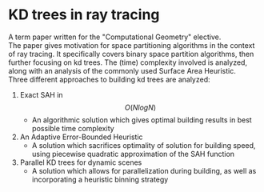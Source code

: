 # KD trees in ray tracing
A term paper written for the "Computational Geometry" elective.\
The paper gives motivation for space partitioning algorithms in the context of ray tracing. It specifically covers binary space partition algorithms, then further focusing on kd trees. The (time) complexity involved is analyzed, along with an analysis of the commonly used Surface Area Heuristic.\
Three different approaches to building kd trees are analyzed:
1) Exact SAH in $$O(N log{N})$$
    + An algorithmic solution which gives optimal building results in best possible time complexity
2) An Adaptive Error-Bounded Heuristic
    + A solution which sacrifices optimality of solution for building speed, using piecewise quadratic approximation of the SAH function
3) Parallel KD trees for dynamic scenes
    + A solution which allows for parallelization during building, as well as incorporating a heuristic binning strategy 